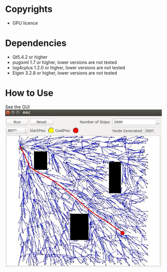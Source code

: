 # Copyrights
- GPU licence

# Dependencies
- Qt5.4.2 or higher
- pugixml 1.7 or higher, lower versions are not tested
- log4cplus 1.2.0 or higher, lower versions are not tested
- Eigen 3.2.8 or higher, lower versions are not tested

# How to Use
See the GUI
![GUI can not show properly, click to view](./Gui.jpg)
